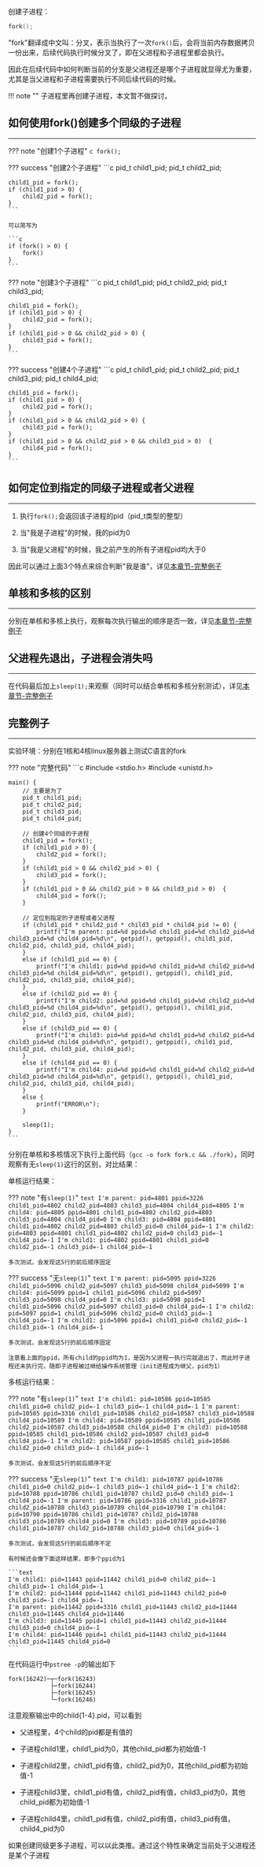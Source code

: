 创建子进程：

```c
fork();
```

"fork"翻译成中文叫：分叉，表示当执行了一次`fork()`后，会将当前内存数据拷贝一份出来，后续代码执行时候分叉了，即在父进程和子进程里都会执行。

因此在后续代码中如何判断当前的分支是父进程还是哪个子进程就显得尤为重要，尤其是当父进程和子进程需要执行不同后续代码的时候。

!!! note ""
	子进程里再创建子进程，本文暂不做探讨。

## **如何使用fork()创建多个同级的子进程**

---

??? note "创建1个子进程"
	```c
	fork();
	```

??? success "创建2个子进程"
	```c
	pid_t child1_pid;
	pid_t child2_pid;

	child1_pid = fork();
	if (child1_pid > 0) {
		child2_pid = fork();
	}
	```

	可以简写为

	```c
	if (fork() > 0) {
	    fork()
	}
	```

??? note "创建3个子进程"
	```c
	pid_t child1_pid;
	pid_t child2_pid;
	pid_t child3_pid;

	child1_pid = fork();
	if (child1_pid > 0) {
		child2_pid = fork();
	}
	if (child1_pid > 0 && child2_pid > 0) {
		child3_pid = fork();
	}
	```

??? success "创建4个子进程"
	```c
	pid_t child1_pid;
	pid_t child2_pid;
	pid_t child3_pid;
	pid_t child4_pid;

	child1_pid = fork();
	if (child1_pid > 0) {
		child2_pid = fork();
	}
	if (child1_pid > 0 && child2_pid > 0) {
		child3_pid = fork();
	}
	if (child1_pid > 0 && child2_pid > 0 && child3_pid > 0)  {
		child4_pid = fork();
	}
	```

## **如何定位到指定的同级子进程或者父进程**

---

1. 执行`fork();`会返回该子进程的pid（pid_t类型的整型）

2. 当"我是子进程"的时候，我的pid为0

3. 当"我是父进程"的时候，我之前产生的所有子进程pid均大于0

因此可以通过上面3个特点来综合判断"我是谁"，详见[本章节-完整例子](/other/fork/#_4)

## **单核和多核的区别**

---

分别在单核和多核上执行，观察每次执行输出的顺序是否一致，详见[本章节-完整例子](/other/fork/#_4)

## **父进程先退出，子进程会消失吗**

---

在代码最后加上`sleep(1);`来观察（同时可以结合单核和多核分别测试），详见[本章节-完整例子](/other/fork/#_4)

## **完整例子**

---

实验环境：分别在1核和4核linux服务器上测试C语言的fork

??? note "完整代码"
	```c
	#include <stdio.h>
	#include <unistd.h>

	main() {
	    // 主要是为了
	    pid_t child1_pid;
	    pid_t child2_pid;
	    pid_t child3_pid;
	    pid_t child4_pid;

	    // 创建4个同级的子进程
	    child1_pid = fork();
	    if (child1_pid > 0) {
	        child2_pid = fork();
	    }
	    if (child1_pid > 0 && child2_pid > 0) {
	        child3_pid = fork();
	    }
	    if (child1_pid > 0 && child2_pid > 0 && child3_pid > 0)  {
	        child4_pid = fork();
	    }

	    // 定位到指定的子进程或者父进程
	    if (child1_pid * child2_pid * child3_pid * child4_pid != 0) {
	        printf("I'm parent: pid=%d ppid=%d child1_pid=%d child2_pid=%d child3_pid=%d child4_pid=%d\n", getpid(), getppid(), child1_pid, child2_pid, child3_pid, child4_pid);
	    }
	    else if (child1_pid == 0) {
	        printf("I'm child1: pid=%d ppid=%d child1_pid=%d child2_pid=%d child3_pid=%d child4_pid=%d\n", getpid(), getppid(), child1_pid, child2_pid, child3_pid, child4_pid);
	    }
	    else if (child2_pid == 0) {
	        printf("I'm child2: pid=%d ppid=%d child1_pid=%d child2_pid=%d child3_pid=%d child4_pid=%d\n", getpid(), getppid(), child1_pid, child2_pid, child3_pid, child4_pid);
	    }
	    else if (child3_pid == 0) {
	        printf("I'm child3: pid=%d ppid=%d child1_pid=%d child2_pid=%d child3_pid=%d child4_pid=%d\n", getpid(), getppid(), child1_pid, child2_pid, child3_pid, child4_pid);
	    }
	    else if (child4_pid == 0) {
	        printf("I'm child4: pid=%d ppid=%d child1_pid=%d child2_pid=%d child3_pid=%d child4_pid=%d\n", getpid(), getppid(), child1_pid, child2_pid, child3_pid, child4_pid);
	    }
	    else {
	        printf("ERROR\n");
	    }

	    sleep(1);
	}
	```

分别在单核和多核情况下执行上面代码（`gcc -o fork fork.c && ./fork`），同时观察有无`sleep(1)`这行的区别，对比结果：

单核运行结果：

??? note "有`sleep(1)`"
	```text
	I'm parent: pid=4801 ppid=3226 child1_pid=4802 child2_pid=4803 child3_pid=4804 child4_pid=4805
	I'm child4: pid=4805 ppid=4801 child1_pid=4802 child2_pid=4803 child3_pid=4804 child4_pid=0
	I'm child3: pid=4804 ppid=4801 child1_pid=4802 child2_pid=4803 child3_pid=0 child4_pid=-1
	I'm child2: pid=4803 ppid=4801 child1_pid=4802 child2_pid=0 child3_pid=-1 child4_pid=-1
	I'm child1: pid=4802 ppid=4801 child1_pid=0 child2_pid=-1 child3_pid=-1 child4_pid=-1
	```

	多次测试，会发现这5行的前后顺序固定

??? success "无`sleep(1)`"
	```text
	I'm parent: pid=5095 ppid=3226 child1_pid=5096 child2_pid=5097 child3_pid=5098 child4_pid=5099
	I'm child4: pid=5099 ppid=1 child1_pid=5096 child2_pid=5097 child3_pid=5098 child4_pid=0
	I'm child3: pid=5098 ppid=1 child1_pid=5096 child2_pid=5097 child3_pid=0 child4_pid=-1
	I'm child2: pid=5097 ppid=1 child1_pid=5096 child2_pid=0 child3_pid=-1 child4_pid=-1
	I'm child1: pid=5096 ppid=1 child1_pid=0 child2_pid=-1 child3_pid=-1 child4_pid=-1
	```

	多次测试，会发现这5行的前后顺序固定

	注意看上面的ppid，所有child的ppid均为1，是因为父进程一执行完就退出了，而此时子进程还未执行完，随即子进程被过继给操作系统管理（init进程成为继父，pid为1）

多核运行结果：

??? note "有`sleep(1)`"
	```text
	I'm child1: pid=10586 ppid=10585 child1_pid=0 child2_pid=-1 child3_pid=-1 child4_pid=-1
	I'm parent: pid=10585 ppid=3316 child1_pid=10586 child2_pid=10587 child3_pid=10588 child4_pid=10589
	I'm child4: pid=10589 ppid=10585 child1_pid=10586 child2_pid=10587 child3_pid=10588 child4_pid=0
	I'm child3: pid=10588 ppid=10585 child1_pid=10586 child2_pid=10587 child3_pid=0 child4_pid=-1
	I'm child2: pid=10587 ppid=10585 child1_pid=10586 child2_pid=0 child3_pid=-1 child4_pid=-1
	```

	多次测试，会发现这5行的前后顺序不定

??? success "无`sleep(1)`"
	```text
	I'm child1: pid=10787 ppid=10786 child1_pid=0 child2_pid=-1 child3_pid=-1 child4_pid=-1
	I'm child2: pid=10788 ppid=10786 child1_pid=10787 child2_pid=0 child3_pid=-1 child4_pid=-1
	I'm parent: pid=10786 ppid=3316 child1_pid=10787 child2_pid=10788 child3_pid=10789 child4_pid=10790
	I'm child4: pid=10790 ppid=10786 child1_pid=10787 child2_pid=10788 child3_pid=10789 child4_pid=0
	I'm child3: pid=10789 ppid=10786 child1_pid=10787 child2_pid=10788 child3_pid=0 child4_pid=-1
	```

	多次测试，会发现这5行的前后顺序不定

	有时候还会像下面这样结果，即多个ppid为1

	```text
	I'm child1: pid=11443 ppid=11442 child1_pid=0 child2_pid=-1 child3_pid=-1 child4_pid=-1
	I'm child2: pid=11444 ppid=11442 child1_pid=11443 child2_pid=0 child3_pid=-1 child4_pid=-1
	I'm parent: pid=11442 ppid=3316 child1_pid=11443 child2_pid=11444 child3_pid=11445 child4_pid=11446
	I'm child3: pid=11445 ppid=1 child1_pid=11443 child2_pid=11444 child3_pid=0 child4_pid=-1
	I'm child4: pid=11446 ppid=1 child1_pid=11443 child2_pid=11444 child3_pid=11445 child4_pid=0
	```

在代码运行中`pstree -p`的输出如下

```text
fork(16242)─┬─fork(16243)
            ├─fork(16244)
            ├─fork(16245)
            └─fork(16246)
```

注意观察输出中的child{1-4}.pid，可以看到

- 父进程里，4个child的pid都是有值的

- 子进程child1里，child1_pid为0，其他child_pid都为初始值-1

- 子进程child2里，child1_pid有值，child2_pid为0，其他child_pid都为初始值-1

- 子进程child3里，child1_pid有值，child2_pid有值，child3_pid为0，其他child_pid都为初始值-1

- 子进程child4里，child1_pid有值，child2_pid有值，child3_pid有值，child4_pid为0

如果创建同级更多子进程，可以以此类推。通过这个特性来确定当前处于父进程还是某个子进程
